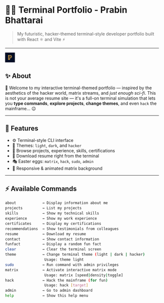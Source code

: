 # 🧑‍💻 Terminal Portfolio - Prabin Bhattarai

> My futuristic, hacker-themed terminal-style developer portfolio built with React ⚛️ and Vite ⚡

---

![Logo](/public/logo.png)


## ✨ About

👋 Welcome to my interactive terminal-themed portfolio — inspired by the aesthetics of the hacker world, matrix streams, and *just enough sci-fi*. This is not your average resume site — it's a full-on terminal simulation that lets you **type commands**, **explore projects**, **change themes**, and even `hack` the mainframe... 😉

---

## 🧰 Features

- ⚙️ Terminal-style CLI interface
- 🌌 Themes: `light`, `dark`, and `hacker`
- 📂 Browse projects, experience, skills, certifications
- 📜 Download resume right from the terminal
- 🎭 Easter eggs: `matrix`, `hack`, `sudo`, `admin`
- 🎨 Responsive & animated matrix background

---

## ⚡ Available Commands

```bash
about            → Display information about me
projects         → List my projects
skills           → Show my technical skills
experience       → Show my work experience
certificates     → Display my certifications
recommendations  → Show testimonials from colleagues
resume           → Download my resume
contact          → Show contact information
funfact          → Display a random fun fact
clear            → Clear the terminal screen
theme            → Change terminal theme (light | dark | hacker)
                  Usage: theme light
sudo             → Run command with admin privileges
matrix           → Activate interactive matrix mode
                  Usage: matrix [speed|density|toggle]
hack             → Hack the mainframe (for fun)
                  Usage: hack [target]
admin            → Go to admin dashboard
help             → Show this help menu
